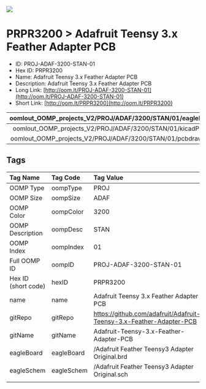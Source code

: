 


  
![][im]
# PRPR3200 > Adafruit Teensy 3.x Feather Adapter PCB

- ID: PROJ-ADAF-3200-STAN-01
- Hex ID: PRPR3200
- Name: Adafruit Teensy 3.x Feather Adapter PCB
- Description: Adafruit Teensy 3.x Feather Adapter PCB
- Long Link: [http://oom.lt/PROJ-ADAF-3200-STAN-01](http://oom.lt/PROJ-ADAF-3200-STAN-01)
- Short Link: [http://oom.lt/PRPR3200](http://oom.lt/PRPR3200)
  

|oomlout_OOMP_projects_V2/PROJ/ADAF/3200/STAN/01/eagleImage.png|oomlout_OOMP_projects_V2/PROJ/ADAF/3200/STAN/01/eagleSchemImage.png|oomlout_OOMP_projects_V2/PROJ/ADAF/3200/STAN/01/kicadPcb3dFront.png|oomlout_OOMP_projects_V2/PROJ/ADAF/3200/STAN/01/kicadPcb3dBack.png|
| :---: | :---: | :---: | :---: |
|oomlout_OOMP_projects_V2/PROJ/ADAF/3200/STAN/01/kicadPcb3d.png|oomlout_OOMP_projects_V2/PROJ/ADAF/3200/STAN/01/bomBack.png|oomlout_OOMP_projects_V2/PROJ/ADAF/3200/STAN/01/bomFront.png|oomlout_OOMP_projects_V2/PROJ/ADAF/3200/STAN/01/pcbdraw.svg|
|oomlout_OOMP_projects_V2/PROJ/ADAF/3200/STAN/01/pcbdrawBack.svg||||

## Tags
  

|Tag Name|Tag Code|Tag Value|
| :--- | :--- | :--- |
|OOMP Type|oompType|PROJ|
|OOMP Size|oompSize|ADAF|
|OOMP Color|oompColor|3200|
|OOMP Description|oompDesc|STAN|
|OOMP Index|oompIndex|01|
|Full OOMP ID|oompID|PROJ-ADAF-3200-STAN-01|
|Hex ID (short code)|hexID|PRPR3200|
|name|name|Adafruit Teensy 3.x Feather Adapter PCB|
|gitRepo|gitRepo|https://github.com/adafruit/Adafruit-Teensy-3.x-Feather-Adapter-PCB|
|gitName|gitName|Adafruit-Teensy-3.x-Feather-Adapter-PCB|
|eagleBoard|eagleBoard|/Adafruit Feather Teensy3 Adapter Original.brd|
|eagleSchem|eagleSchem|/Adafruit Feather Teensy3 Adapter Original.sch|
||||



[im]: PROJ/ADAF/3200/STAN/01/kicadPcb3d_450.png
